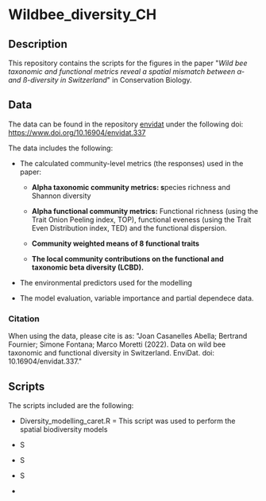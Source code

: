# Wildbee_diversity_CH

## Description

This repository contains the scripts for the figures in the paper "*Wild bee taxonomic and functional metrics reveal a spatial mismatch between α- and ß-diversity in Switzerland*" in Conservation Biology.

## Data

The data can be found in the repository [envidat](www.envidat.ch) under the following doi: <https://www.doi.org/10.16904/envidat.337>

The data includes the following:

-   The calculated community-level metrics (the responses) used in the paper:

    -   **Alpha taxonomic community metrics: s**pecies richness and Shannon diversity

    -   **Alpha functional community metrics:** Functional richness (using the Trait Onion Peeling index, TOP), functional eveness (using the Trait Even Distribution index, TED) and the functional dispersion.

    -   **Community weighted means of 8 functional traits**

    -   **The local community contributions on the functional and taxonomic beta diversity (LCBD).**

-   The environmental predictors used for the modelling

-   The model evaluation, variable importance and partial dependece data.

### Citation

When using the data, please cite is as: "Joan Casanelles Abella; Bertrand Fournier; Simone Fontana; Marco Moretti (2022). Data on wild bee taxonomic and functional diversity in Switzerland. EnviDat. doi: 10.16904/envidat.337."

## Scripts

The scripts included are the following:

-   Diversity_modelling_caret.R = This script was used to perform the spatial biodiversity models

-   S

-   S

-   S

-   
